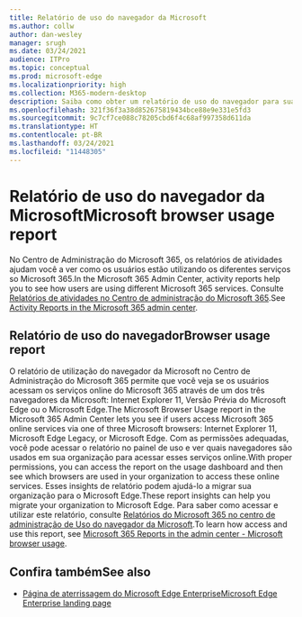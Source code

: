 ```yaml
---
title: Relatório de uso do navegador da Microsoft
ms.author: collw
author: dan-wesley
manager: srugh
ms.date: 03/24/2021
audience: ITPro
ms.topic: conceptual
ms.prod: microsoft-edge
ms.localizationpriority: high
ms.collection: M365-modern-desktop
description: Saiba como obter um relatório de uso do navegador para sua organização.
ms.openlocfilehash: 321f36f3a38d852675819434bce88e9e331e5fd3
ms.sourcegitcommit: 9c7cf7ce088c78205cbd6f4c68af997358d611da
ms.translationtype: HT
ms.contentlocale: pt-BR
ms.lasthandoff: 03/24/2021
ms.locfileid: "11448305"
---
```

# <a name="microsoft-browser-usage-report"></a><span data-ttu-id="470b3-103">Relatório de uso do navegador da Microsoft</span><span class="sxs-lookup"><span data-stu-id="470b3-103">Microsoft browser usage report</span></span>

<span data-ttu-id="470b3-104">No Centro de Administração do Microsoft 365, os relatórios de atividades ajudam você a ver como os usuários estão utilizando os diferentes serviços so Microsoft 365.</span><span class="sxs-lookup"><span data-stu-id="470b3-104">In the Microsoft 365 Admin Center, activity reports help you to see how users are using different Microsoft 365 services.</span></span> <span data-ttu-id="470b3-105">Consulte [Relatórios de atividades no Centro de administração do Microsoft 365](https://docs.microsoft.com/microsoft-365/admin/activity-reports/activity-reports?view=o365-worldwide).</span><span class="sxs-lookup"><span data-stu-id="470b3-105">See [Activity Reports in the Microsoft 365 admin center](https://docs.microsoft.com/microsoft-365/admin/activity-reports/activity-reports?view=o365-worldwide).</span></span>

## <a name="browser-usage-report"></a><span data-ttu-id="470b3-106">Relatório de uso do navegador</span><span class="sxs-lookup"><span data-stu-id="470b3-106">Browser usage report</span></span>

<span data-ttu-id="470b3-107">O relatório de utilização do navegador da Microsoft no Centro de Administração do Microsoft 365 permite que você veja se os usuários acessam os serviços online do Microsoft 365 através de um dos três navegadores da Microsoft: Internet Explorer 11, Versão Prévia do Microsoft Edge ou o Microsoft Edge.</span><span class="sxs-lookup"><span data-stu-id="470b3-107">The Microsoft Browser Usage report in the Microsoft 365 Admin Center lets you see if users access Microsoft 365 online services via one of three Microsoft browsers: Internet Explorer 11, Microsoft Edge Legacy, or Microsoft Edge.</span></span> <span data-ttu-id="470b3-108">Com as permissões adequadas, você pode acessar o relatório no painel de uso e ver quais navegadores são usados em sua organização para acessar esses serviços online.</span><span class="sxs-lookup"><span data-stu-id="470b3-108">With proper permissions, you can access the report on the usage dashboard and then see which browsers are used in your organization to access these online services.</span></span> <span data-ttu-id="470b3-109">Esses insights de relatório podem ajudá-lo a migrar sua organização para o Microsoft Edge.</span><span class="sxs-lookup"><span data-stu-id="470b3-109">These report insights can help you migrate your organization to Microsoft Edge.</span></span> <span data-ttu-id="470b3-110">Para saber como acessar e utilizar este relatório, consulte [Relatórios do Microsoft 365 no centro de administração de Uso do navegador da Microsoft](https://docs.microsoft.com/microsoft-365/admin/activity-reports/browser-usage-report?view=o365-worldwide).</span><span class="sxs-lookup"><span data-stu-id="470b3-110">To learn how access and use this report, see [Microsoft 365 Reports in the admin center - Microsoft browser usage](https://docs.microsoft.com/microsoft-365/admin/activity-reports/browser-usage-report?view=o365-worldwide).</span></span>

## <a name="see-also"></a><span data-ttu-id="470b3-111">Confira também</span><span class="sxs-lookup"><span data-stu-id="470b3-111">See also</span></span>

- [<span data-ttu-id="470b3-112">Página de aterrissagem do Microsoft Edge Enterprise</span><span class="sxs-lookup"><span data-stu-id="470b3-112">Microsoft Edge Enterprise landing page</span></span>](https://aka.ms/EdgeEnterprise)

